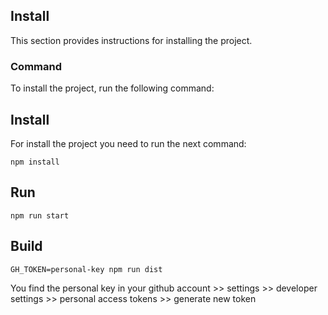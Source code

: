 ## Install

This section provides instructions for installing the project.

### Command

To install the project, run the following command:

## Install
For install the project you need to run the next command:

`npm install`

## Run

`npm run start`

## Build

`GH_TOKEN=personal-key npm run dist`

You find the personal key in your github account >> settings >> developer settings >> personal access tokens >> generate new token